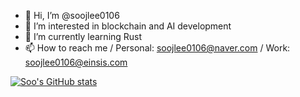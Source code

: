 - 👋 Hi, I’m @soojlee0106
- 👀 I’m interested in blockchain and AI development
- 🌱 I’m currently learning Rust
- 📫 How to reach me 
/ Personal: soojlee0106@naver.com
/ Work: soojlee0106@einsis.com

<!---
soojlee0106/soojlee0106 is a ✨ special ✨ repository because its `README.md` (this file) appears on your GitHub profile.
You can click the Preview link to take a look at your changes.
--->

[![Soo's GitHub stats](https://github-readme-stats.vercel.app/api?username=soojlee0106)](https://github.com/soojlee0106/github-readme-stats)
